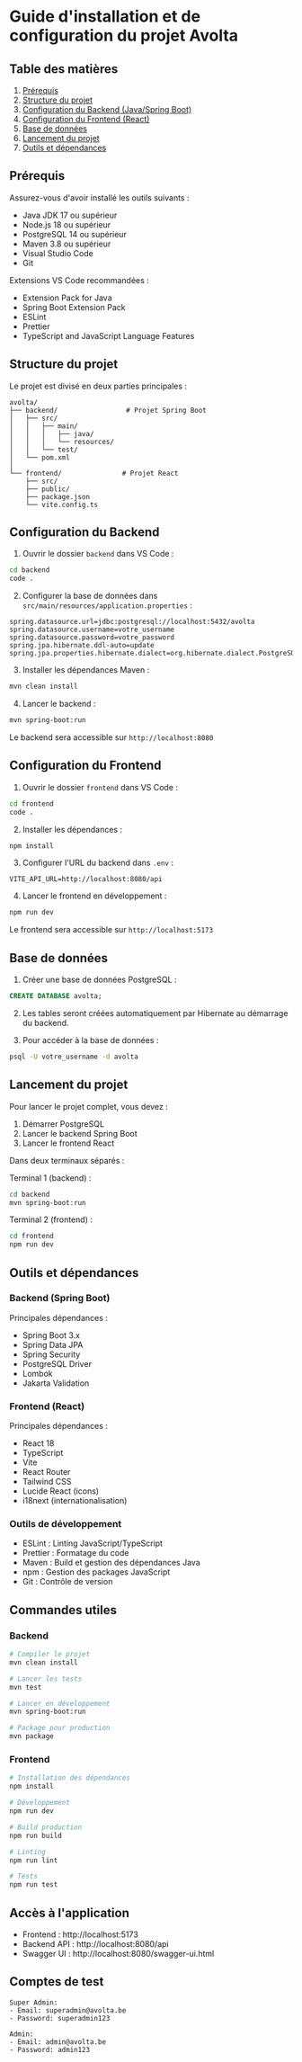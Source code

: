 # Guide d'installation et de configuration du projet Avolta

## Table des matières
1. [Prérequis](#prérequis)
2. [Structure du projet](#structure-du-projet)
3. [Configuration du Backend (Java/Spring Boot)](#configuration-du-backend)
4. [Configuration du Frontend (React)](#configuration-du-frontend)
5. [Base de données](#base-de-données)
6. [Lancement du projet](#lancement-du-projet)
7. [Outils et dépendances](#outils-et-dépendances)

## Prérequis

Assurez-vous d'avoir installé les outils suivants :

- Java JDK 17 ou supérieur
- Node.js 18 ou supérieur
- PostgreSQL 14 ou supérieur
- Maven 3.8 ou supérieur
- Visual Studio Code
- Git

Extensions VS Code recommandées :
- Extension Pack for Java
- Spring Boot Extension Pack
- ESLint
- Prettier
- TypeScript and JavaScript Language Features

## Structure du projet

Le projet est divisé en deux parties principales :

```
avolta/
├── backend/                 # Projet Spring Boot
│   ├── src/
│   │   ├── main/
│   │   │   ├── java/
│   │   │   └── resources/
│   │   └── test/
│   └── pom.xml
│
└── frontend/               # Projet React
    ├── src/
    ├── public/
    ├── package.json
    └── vite.config.ts
```

## Configuration du Backend

1. Ouvrir le dossier `backend` dans VS Code :
```bash
cd backend
code .
```

2. Configurer la base de données dans `src/main/resources/application.properties` :
```properties
spring.datasource.url=jdbc:postgresql://localhost:5432/avolta
spring.datasource.username=votre_username
spring.datasource.password=votre_password
spring.jpa.hibernate.ddl-auto=update
spring.jpa.properties.hibernate.dialect=org.hibernate.dialect.PostgreSQLDialect
```

3. Installer les dépendances Maven :
```bash
mvn clean install
```

4. Lancer le backend :
```bash
mvn spring-boot:run
```

Le backend sera accessible sur `http://localhost:8080`

## Configuration du Frontend

1. Ouvrir le dossier `frontend` dans VS Code :
```bash
cd frontend
code .
```

2. Installer les dépendances :
```bash
npm install
```

3. Configurer l'URL du backend dans `.env` :
```env
VITE_API_URL=http://localhost:8080/api
```

4. Lancer le frontend en développement :
```bash
npm run dev
```

Le frontend sera accessible sur `http://localhost:5173`

## Base de données

1. Créer une base de données PostgreSQL :
```sql
CREATE DATABASE avolta;
```

2. Les tables seront créées automatiquement par Hibernate au démarrage du backend.

3. Pour accéder à la base de données :
```bash
psql -U votre_username -d avolta
```

## Lancement du projet

Pour lancer le projet complet, vous devez :

1. Démarrer PostgreSQL
2. Lancer le backend Spring Boot
3. Lancer le frontend React

Dans deux terminaux séparés :

Terminal 1 (backend) :
```bash
cd backend
mvn spring-boot:run
```

Terminal 2 (frontend) :
```bash
cd frontend
npm run dev
```

## Outils et dépendances

### Backend (Spring Boot)

Principales dépendances :
- Spring Boot 3.x
- Spring Data JPA
- Spring Security
- PostgreSQL Driver
- Lombok
- Jakarta Validation

### Frontend (React)

Principales dépendances :
- React 18
- TypeScript
- Vite
- React Router
- Tailwind CSS
- Lucide React (icons)
- i18next (internationalisation)

### Outils de développement

- ESLint : Linting JavaScript/TypeScript
- Prettier : Formatage du code
- Maven : Build et gestion des dépendances Java
- npm : Gestion des packages JavaScript
- Git : Contrôle de version

## Commandes utiles

### Backend

```bash
# Compiler le projet
mvn clean install

# Lancer les tests
mvn test

# Lancer en développement
mvn spring-boot:run

# Package pour production
mvn package
```

### Frontend

```bash
# Installation des dépendances
npm install

# Développement
npm run dev

# Build production
npm run build

# Linting
npm run lint

# Tests
npm run test
```

## Accès à l'application

- Frontend : http://localhost:5173
- Backend API : http://localhost:8080/api
- Swagger UI : http://localhost:8080/swagger-ui.html

## Comptes de test

```
Super Admin:
- Email: superadmin@avolta.be
- Password: superadmin123

Admin:
- Email: admin@avolta.be
- Password: admin123
```